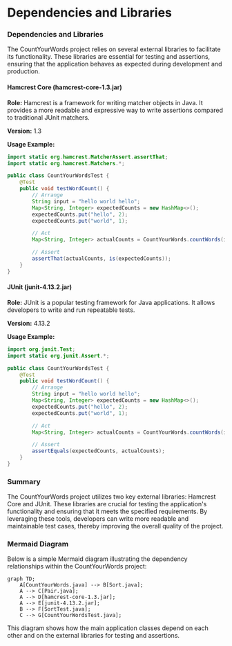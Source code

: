 # Dependencies and Libraries

### Dependencies and Libraries

The CountYourWords project relies on several external libraries to facilitate its functionality. These libraries are essential for testing and assertions, ensuring that the application behaves as expected during development and production.

#### Hamcrest Core (hamcrest-core-1.3.jar)

**Role:** Hamcrest is a framework for writing matcher objects in Java. It provides a more readable and expressive way to write assertions compared to traditional JUnit matchers.

**Version:** 1.3

**Usage Example:**
```java
import static org.hamcrest.MatcherAssert.assertThat;
import static org.hamcrest.Matchers.*;

public class CountYourWordsTest {
    @Test
    public void testWordCount() {
        // Arrange
        String input = "hello world hello";
        Map<String, Integer> expectedCounts = new HashMap<>();
        expectedCounts.put("hello", 2);
        expectedCounts.put("world", 1);

        // Act
        Map<String, Integer> actualCounts = CountYourWords.countWords(input);

        // Assert
        assertThat(actualCounts, is(expectedCounts));
    }
}
```

#### JUnit (junit-4.13.2.jar)

**Role:** JUnit is a popular testing framework for Java applications. It allows developers to write and run repeatable tests.

**Version:** 4.13.2

**Usage Example:**
```java
import org.junit.Test;
import static org.junit.Assert.*;

public class CountYourWordsTest {
    @Test
    public void testWordCount() {
        // Arrange
        String input = "hello world hello";
        Map<String, Integer> expectedCounts = new HashMap<>();
        expectedCounts.put("hello", 2);
        expectedCounts.put("world", 1);

        // Act
        Map<String, Integer> actualCounts = CountYourWords.countWords(input);

        // Assert
        assertEquals(expectedCounts, actualCounts);
    }
}
```

### Summary

The CountYourWords project utilizes two key external libraries: Hamcrest Core and JUnit. These libraries are crucial for testing the application's functionality and ensuring that it meets the specified requirements. By leveraging these tools, developers can write more readable and maintainable test cases, thereby improving the overall quality of the project.

### Mermaid Diagram

Below is a simple Mermaid diagram illustrating the dependency relationships within the CountYourWords project:

```mermaid
graph TD;
    A[CountYourWords.java] --> B[Sort.java];
    A --> C[Pair.java];
    A --> D[hamcrest-core-1.3.jar];
    A --> E[junit-4.13.2.jar];
    B --> F[SortTest.java];
    C --> G[CountYourWordsTest.java];
```

This diagram shows how the main application classes depend on each other and on the external libraries for testing and assertions.